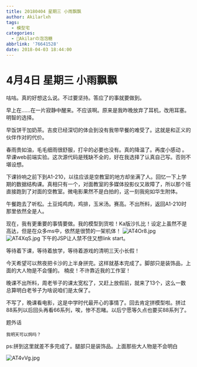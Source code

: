 ```yaml
---
title: 20180404 星期三 小雨飘飘
author: Akilarlxh
tags:
  - 模型宅
categories:
  - 🍬Akilarの泡泡糖
abbrlink: '76641528'
date: 2018-04-03 18:44:00
---
```

#  4月4日 星期三 小雨飘飘

咕咕。真的好想这么说。不过要坚持。答应了的事就要做到。

早上在……在一片寂静中醒来。不应该啊。原来是我昨晚放弃了耳机，改用耳塞。明智的选择。

早饭饼干加奶茶。吉皮已经深切的体会到没有我带早餐的难受了。这就是和正义的伙伴作对的代价。

春雨贵如油，毛毛细雨很舒服，打伞的必要也没有。真的降温了。再度小感动
。
早课web前端实验。这次源代码是残缺不全的，好在我选择了认真自己写。否则不堪设想。

下课铃响之前下到A1-210，以往应该是空教室的地方却坐满了人。回忆一下上学期的数据结构课。真相只有一个，对面教室的多媒体投影仪又故障了，所以那个班直接跑到了对面的空教室。微电影果然不是白拍的，这一刻我宛如华生附体。

午餐跑去了听松。土豆炖鸡肉，鸡排，玉米汤。赛高。不出所料，返回A1-210时那里依然全是人。

现在，我有更重要的事情要做。我的模型到货啦！Ka版沙扎比！设定上虽然不是高达，但是在众多ms中，依然是很赞的一架机体！
![AT4Or8.jpg](https://s2.ax1x.com/2019/04/10/AT4Or8.jpg)
![AT4XqS.jpg](https://s2.ax1x.com/2019/04/10/AT4XqS.jpg)
下午的JSP让人禁不住又想link start。

等待着下课，等待着放学，等待着游戏的清明三天小长假！

今天希望可以熬夜把卡沙的上半身拼完。这样就基本完成了。脚部只是装饰品，上面的大人物是不会懂的。
楠皮！不许靠近我的工作室！

晚课不出所料，周老爷子的课太宽松了，又赶上放假前，就来了13个，这么一数总算明白老爷子为啥说咱们是太保了。

不写了，晚课看电影，这是中学时代最开心的事情了。回去肯定拼模型啦。拼过88系列以后回头再看66系列，唉，惨不忍睹。以后宁愿等久点也要买88系列了。

题外话
```
我明天可以鸽吗？
```
ps:拼到这里就差不多完成了。腿部只是装饰品。上面那些大人物是不会明白

![AT4vVg.jpg](https://s2.ax1x.com/2019/04/10/AT4vVg.jpg)